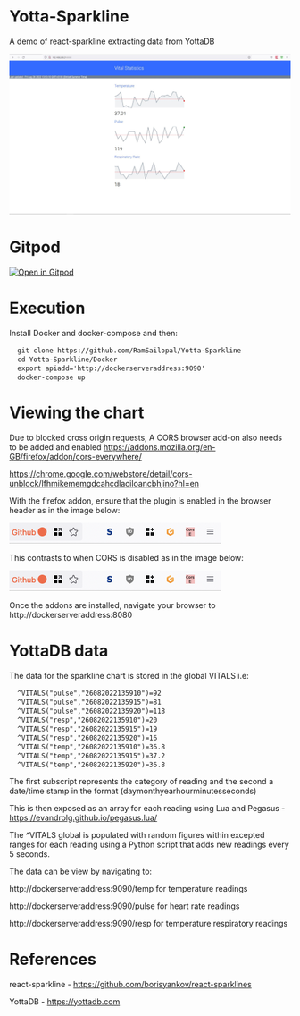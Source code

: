 # Yotta-Sparkline

A demo of react-sparkline extracting data from YottaDB

![Alt text](vitals.JPG?raw=true "view")

# Gitpod

[![Open in Gitpod](https://gitpod.io/button/open-in-gitpod.svg)](https://gitpod.io/#https://github.com/RamSailopal/Yotta-Sparkline)

# Execution

Install Docker and docker-compose and then:

      git clone https://github.com/RamSailopal/Yotta-Sparkline
      cd Yotta-Sparkline/Docker
      export apiadd='http://dockerserveraddress:9090'
      docker-compose up
      
# Viewing the chart

   Due to blocked cross origin requests, A CORS browser add-on also needs to be added and enabled
   https://addons.mozilla.org/en-GB/firefox/addon/cors-everywhere/
   
   https://chrome.google.com/webstore/detail/cors-unblock/lfhmikememgdcahcdlaciloancbhjino?hl=en
   
   With the firefox addon, ensure that the plugin is enabled in the browser header as in the image below:
   
   ![Alt text](https://github.com/RamSailopal/Fileman-d3/raw/main/corsdisabled.png?raw=true "CORS enabled")
   
   This contrasts to when CORS is disabled as in the image below:
   
   ![Alt text](https://github.com/RamSailopal/Fileman-d3/raw/main/corsdisabled.png?raw=true "CORS disabled")
   
 Once the addons are installed, navigate your browser to http://dockerserveraddress:8080
 
 
 # YottaDB data
 
 The data for the sparkline chart is stored in the global VITALS i.e:
 
      
      ^VITALS("pulse","26082022135910")=92
      ^VITALS("pulse","26082022135915")=81
      ^VITALS("pulse","26082022135920")=118
      ^VITALS("resp","26082022135910")=20
      ^VITALS("resp","26082022135915")=19
      ^VITALS("resp","26082022135920")=16
      ^VITALS("temp","26082022135910")=36.8
      ^VITALS("temp","26082022135915")=37.2
      ^VITALS("temp","26082022135920")=36.8
      
 
 The first subscript represents the category of reading and the second a date/time stamp in the format (daymonthyearhourminutesseconds)
      
 This is then exposed as an array for each reading using Lua and Pegasus - https://evandrolg.github.io/pegasus.lua/
 
 The ^VITALS global is populated with random figures within excepted ranges for each reading using a Python script that adds new readings every 5 seconds.
 
 The data can be view by navigating to: 
 
 http://dockerserveraddress:9090/temp for temperature readings
 
 http://dockerserveraddress:9090/pulse for heart rate readings
 
 http://dockerserveraddress:9090/resp for temperature respiratory readings
 
 
     

#  References

react-sparkline - https://github.com/borisyankov/react-sparklines

YottaDB - https://yottadb.com
